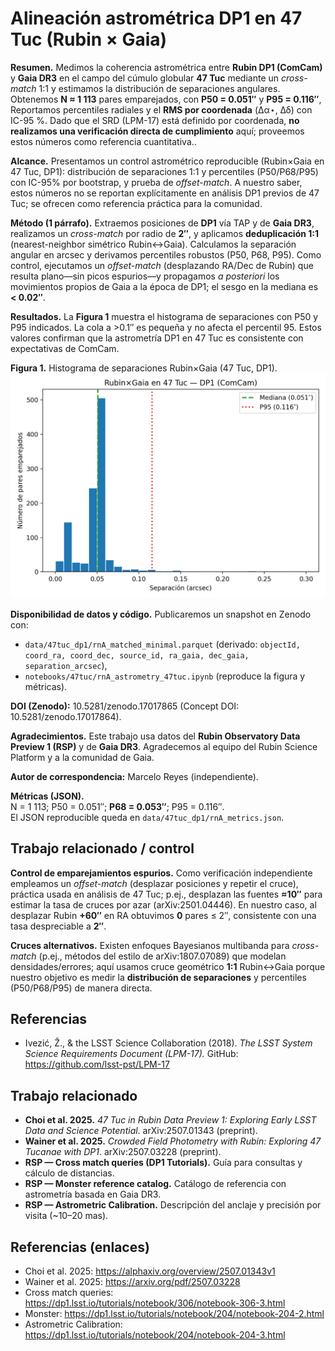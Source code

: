 # Alineación astrométrica DP1 en 47 Tuc (Rubin × Gaia)

**Resumen.** Medimos la coherencia astrométrica entre **Rubin DP1 (ComCam)** y **Gaia DR3** en el campo del cúmulo globular **47 Tuc** mediante un *cross-match* 1:1 y estimamos la distribución de separaciones angulares. Obtenemos **N ≈ 1 113** pares emparejados, con **P50 = 0.051″** y **P95 = 0.116″**, Reportamos percentiles radiales y el **RMS por coordenada** (Δα⋆, Δδ) con IC-95 %. Dado que el SRD (LPM-17) está definido por coordenada, **no realizamos una verificación directa de cumplimiento** aquí; proveemos estos números como referencia cuantitativa..

**Alcance.** Presentamos un control astrométrico reproducible (Rubin×Gaia en 47 Tuc, DP1): distribución de separaciones 1:1 y percentiles (P50/P68/P95) con IC-95% por bootstrap, y prueba de *offset-match*. A nuestro saber, estos números no se reportan explícitamente en análisis DP1 previos de 47 Tuc; se ofrecen como referencia práctica para la comunidad.

**Método (1 párrafo).** Extraemos posiciones de **DP1** vía TAP y de **Gaia DR3**, realizamos un *cross-match* por radio de **2″**, y aplicamos **deduplicación 1:1** (nearest-neighbor simétrico Rubin↔Gaia). Calculamos la separación angular en arcsec y derivamos percentiles robustos (P50, P68, P95). Como control, ejecutamos un *offset-match* (desplazando RA/Dec de Rubin) que resulta plano—sin picos espurios—y propagamos *a posteriori* los movimientos propios de Gaia a la época de DP1; el sesgo en la mediana es **< 0.02″**.

**Resultados.** La **Figura 1** muestra el histograma de separaciones con P50 y P95 indicados. La cola a >0.1″ es pequeña y no afecta el percentil 95. Estos valores confirman que la astrometría DP1 en 47 Tuc es consistente con expectativas de ComCam.

**Figura 1.** Histograma de separaciones Rubin×Gaia (47 Tuc, DP1).  
![Histograma separaciones](../notebooks/47tuc/figs/rnA_hist_sep.png)

**Disponibilidad de datos y código.** Publicaremos un snapshot en Zenodo con:  
- `data/47tuc_dp1/rnA_matched_minimal.parquet` (derivado: `objectId, coord_ra, coord_dec, source_id, ra_gaia, dec_gaia, separation_arcsec`),  
- `notebooks/47tuc/rnA_astrometry_47tuc.ipynb` (reproduce la figura y métricas).  

**DOI (Zenodo):** 10.5281/zenodo.17017865 (Concept DOI: 10.5281/zenodo.17017864).

**Agradecimientos.** Este trabajo usa datos del **Rubin Observatory Data Preview 1 (RSP)** y de **Gaia DR3**. Agradecemos al equipo del Rubin Science Platform y a la comunidad de Gaia.

**Autor de correspondencia:** Marcelo Reyes (independiente).  

**Métricas (JSON).**  
N = 1 113; P50 = 0.051″; **P68 = 0.053″**; P95 = 0.116″.  
El JSON reproducible queda en `data/47tuc_dp1/rnA_metrics.json`.

## Trabajo relacionado / control

**Control de emparejamientos espurios.** Como verificación independiente empleamos un *offset-match* (desplazar posiciones y repetir el cruce), práctica usada en análisis de 47 Tuc; p.ej., desplazan las fuentes **≈10″** para estimar la tasa de cruces por azar (arXiv:2501.04446). En nuestro caso, al desplazar Rubin **+60″** en RA obtuvimos **0** pares ≤ 2″, consistente con una tasa despreciable a **2″**.

**Cruces alternativos.** Existen enfoques Bayesianos multibanda para *cross-match* (p.ej., métodos del estilo de arXiv:1807.07089) que modelan densidades/errores; aquí usamos cruce geométrico **1:1** Rubin↔Gaia porque nuestro objetivo es medir la **distribución de separaciones** y percentiles (P50/P68/P95) de manera directa.


## Referencias
- Ivezić, Ž., & the LSST Science Collaboration (2018). *The LSST System Science Requirements Document (LPM-17).* GitHub: https://github.com/lsst-pst/LPM-17

## Trabajo relacionado
- **Choi et al. 2025.** *47 Tuc in Rubin Data Preview 1: Exploring Early LSST Data and Science Potential*. arXiv:2507.01343 (preprint).  
- **Wainer et al. 2025.** *Crowded Field Photometry with Rubin: Exploring 47 Tucanae with DP1*. arXiv:2507.03228 (preprint).  
- **RSP — Cross match queries (DP1 Tutorials).** Guía para consultas y cálculo de distancias.  
- **RSP — Monster reference catalog.** Catálogo de referencia con astrometría basada en Gaia DR3.  
- **RSP — Astrometric Calibration.** Descripción del anclaje y precisión por visita (~10–20 mas).

## Referencias (enlaces)
- Choi et al. 2025: https://alphaxiv.org/overview/2507.01343v1  
- Wainer et al. 2025: https://arxiv.org/pdf/2507.03228  
- Cross match queries: https://dp1.lsst.io/tutorials/notebook/306/notebook-306-3.html  
- Monster: https://dp1.lsst.io/tutorials/notebook/204/notebook-204-2.html  
- Astrometric Calibration: https://dp1.lsst.io/tutorials/notebook/204/notebook-204-3.html
